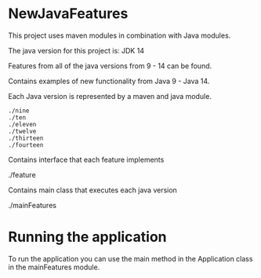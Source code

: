 # NewJavaFeatures

This project uses maven modules in combination with Java modules.

The java version for this project is: JDK 14

Features from all of the java versions from 9 - 14 can be found.

Contains examples of new functionality from Java 9 - Java 14.

Each Java version is represented by a maven and java module. 

```
./nine
./ten
./eleven
./twelve
./thirteen
./fourteen
```
Contains interface that each feature implements

./feature

Contains main class that executes each java version

./mainFeatures

# Running the application

To run the application you can use the main method in the Application class in the mainFeatures module.
